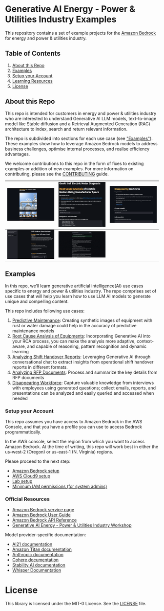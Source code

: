# Generative AI Energy - Power & Utilities Industry Examples

This repository contains a set of example projects for the [Amazon Bedrock](https://aws.amazon.com/bedrock) for energy and power & utilities industry.

## Table of Contents
1. [About this Repo](#About)
2. [Examples](#Examples)
3. [Setup your Account](#Setup)
4. [Learning Resources](#Learning)
5. [License](#License)

## About this Repo <a name="About"></a>

This repo is intended for customers in energy and power & utilities industry who are interested to understand Generative AI LLM models, text-to-image model like Stable diffusion and a Retrieval Augmented Generation (RAG) architecture to index, search and return relevant information.

The repo is subdivided into sections for each use case (see ["Examples"](#Examples)). These examples show how to leverage Amazon Bedrock models to address business challenges, optimise internal processes, and realise efficiency advantages.

We welcome contributions to this repo in the form of fixes to existing examples or addition of new examples. For more information on contributing, please see the [CONTRIBUTING](/CONTRIBUTING.md) guide.

| <img src="static/predictive-maintenance/pm_app.png" alt="synthetic image generation" width="500"/> | <img src="static/root-cause-analysis/root-cause-analysis.png" alt="root cause analysis" width="400"/> | <img src="static/disappearing-workforce/streamlit.png" alt="Disappearing Workforce" width="500"/>|
| :---: | :---: | :---: |
| <img src="static/shift-handover-report/shift-handover-report_options.png" alt="Analysing Shift Handover Report" width="500"/> | <img src="static/rfp/final.jpg" alt="Analyzing RFP Documents" width="500"/> |

## Examples <a name="Examples"></a>

In this repo, we’ll learn generative artificial intelligence(AI) use cases specific to energy and power & utilities industry. The repo comprises set of use cases that will help you learn how to use LLM AI models to generate unique and compelling content.

This repo includes following use cases:
1. [Predictive Maintenance](/predictive-maintenance/): Creating synthetic images of equipment with rust or water damage could help in the accuracy of predictive maintenance models
2. [Root Cause Analysis of Equipments](/root-cause-analysis/): Incorporating Generative AI into your RCA process, you can make the analysis more adaptive, context-aware, and capable of reasoning, pattern recognition and dynamic learning
3. [Analyzing Shift Handover Reports](/shift-handover-report/): Leveraging Generative AI through conversational chat to extract insights from operational shift handover reports in different formats.
4. [Analyzing RFP Documents](/analyzing-rfp/): Process and summarize the key details from RFP documents
5. [Disappearing Workforce](/disappearing-workforce/): Capture valuable knowledge from interviews with employees using generated questions; collect emails, reports, and presentations can be analyzed and easily queried and accessed when needed

### Setup your Account <a name="Setup"></a>
This repo assumes you have access to Amazon Bedrock in the AWS Console, and that you have a profile you can use to access Bedrock programmatically.

In the AWS console, select the region from which you want to access Amazon Bedrock.
At the time of writing, this repo will work best in either the us-west-2 (Oregon) or us-east-1 (N. Virginia) regions.

Please proceed to the next step:
- [Amazon Bedrock setup](/own-aws-account/bedrock-setup.md)
- [AWS Cloud9 setup](/own-aws-account/cloud9-setup.md)
- [Lab setup](/own-aws-account/lab-setup.md)
- [Minimum IAM permissions (for system admins)](/own-aws-account/permission-setup.md)

### Official Resources <a name="Learning"></a>
- [Amazon Bedrock service page](https://aws.amazon.com/bedrock/) 
- [Amazon Bedrock User Guide](https://docs.aws.amazon.com/bedrock/latest/userguide/) 
- [Amazon Bedrock API Reference](https://docs.aws.amazon.com/bedrock/latest/APIReference/) 
- [Generative AI Energy - Power & Utilities Industry Workshop](https://catalog.us-east-1.prod.workshops.aws/workshops/4db05a4c-f22f-4d24-8800-932626a8c197/en-US) 

Model provider-specific documentation:
- [AI21 documentation](https://docs.ai21.com/docs/overview)
- [Amazon Titan documentation](https://docs.aws.amazon.com/bedrock/latest/userguide/titan-models.html) 
- [Anthropic documentation](https://docs.anthropic.com/claude/docs) 
- [Cohere documentation](https://docs.cohere.com/docs/the-cohere-platform) 
- [Stability AI documentation](https://platform.stability.ai/docs/features) 
- [Whisper Documentation](https://github.com/openai/whisper)

# License <a name="License"></a>

This library is licensed under the MIT-0 License. See the [LICENSE](/LICENSE) file.
